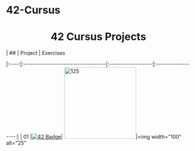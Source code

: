 # 42-Cursus

<h1 align="center"> 42 Cursus Projects </h1>

| ## | Project | Exercises 

|:----:|:-----------------------------------|:------------------:|:------------------:|
| 01 |<a href="https://github.com/facetint/42-libft"><img src="https://github.com/facetint/42-Project-Badges/blob/main/libftm.png" alt="42 Badge" style="max-width: 100%;"></a>| <img width="196" alt="125" src="https://github.com/facetint/facetint/assets/112881823/ec5c5490-5337-4f92-9aba-c0a6f7f2dc8d">|<img width="100" alt="25" 
